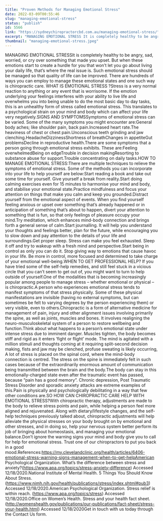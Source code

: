 ```yaml
---
title: "Proven Methods for Managing Emotional Stress"
date: 2022-03-09T00:55:46
slug: "managing-emotional-stress"
status: "publish"
id: 5566
link: "https://sydneychiropractorcbd.com.au/managing-emotional-stress/"
excerpt: "MANAGING EMOTIONAL STRESS It is completely healthy to be angry, sad, worried, or cry over something that made you upset. But when these emotions start to create a hurdle for you that won&#8217;t let you go about living your daily life, that&#8217;s where the real issue is. Such emotional stress should be managed so that [&hellip;]"
thumbnail: "managing-emotional-stress.jpeg"
---
```


MANAGING EMOTIONAL STRESSIt is completely healthy to be angry, sad, worried, or cry over something that made you upset. But when these emotions start to create a hurdle for you that won&#8217;t let you go about living your daily life, that&#8217;s where the real issue is. Such emotional stress should be managed so that quality of life can be improved. There are hundreds of ways you can employ to manage these emotional states and one such way is chiropractic care. WHAT IS EMOTIONAL STRESS ?Stress is a very normal reaction to anything or any event that is worrisome. If the emotion underlying your feelings interferes with your ability to live life and overwhelms you into being unable to do the most basic day to day tasks, this is an unhealthy form of stress called emotional stress. This translates to a psychological strain on your mind and body which can affect your life very negatively.SIGNS AND SYMPTOMSSymptoms of emotional stress can be varied. Some of the many symptoms you might encounter are:General body aches; like shoulder pain, back pain.Increased heart rate.The heaviness of chest or chest pain.Unconscious teeth grinding and jaw clenching.HeadacheDizzinessShortness of breathChanges in appetiteGut problemsDecline in reproductive health.There are some symptoms that a person going through emotional stress exhibits. These are:Feeling overwhelmedBeing on edgeTrouble in decision makingResorting to substance abuse for support.Trouble concentrating on daily tasks.HOW TO MANAGE EMOTIONAL STRESS:There are multiple techniques to relieve the symptoms of emotional stress. Some of the methods you can incorporate into your life to help yourself are below:Start reading a book and take out some time for yourself. Give yourself a break from reality.Start doing calming exercises even for 15 minutes to harmonise your mind and body, and stabilise your emotional state.Practice mindfulness and focus your attention on things that make you calm and keep you grounded.Distract yourself from the emotional aspect of events. When you find yourself feeling anxious or upset over something that’s already happened or in anticipation of something that’s about to happen, divert your attention to something that is fun, so that only feelings of pleasure occupy your mind.Try meditation, which enhances mind-body connection and brings forth a general sense of calm.Start journalling. It will help you understand your thoughts and feelings better, plan for the future, while encouraging you to slow down and pay attention to the details of your life and surroundings.Get proper sleep. Stress can make you feel exhausted. Sleep it off and try to wakeup with a fresh mind and perspective.Start being in control as only you can do it. Stop giving way to emotions that cause havoc in your life. Be more in control, more focused and determined to take charge of your emotional well-being.WHEN TO GET PROFESSIONAL HELP? If you have tried some of the self-help remedies, and still feel stuck in a vicious circle that you can’t seem to get out of, you might want to turn to help outside of yourself.One of the modalities that is becoming increasingly popular among people to manage stress &#8211; whether emotional or physical &#8211; is chiropractic.A person who experiences emotional stress tends to manifest symptoms of that stress physically. Some of these physical manifestations are invisible (having no external symptoms, but can sometimes be felt to varying degrees by the person experiencing them) or very visible, even to others.Chiropractic is a form of alternative medicine for management of pain, injury and other alignment issues involving primarily the spine, as well as joints, muscles and bones. It involves realigning the neuro-musculoskeletal system of a person to restore wellbeing and function.Think about what happens to a person’s emotional state under intense stress due to imminent danger. Muscles tighten, the body becomes stiff and rigid as it enters ‘fight or flight’ mode. The mind is agitated with a million stimuli and thoughts coming at it requiring split-second decision making, fists and jaw may be clenched, profuse sweating is likely occurring, A lot of stress is placed on the spinal cord, where the mind-body connection is centred. The stress on the spine is immediately felt in such cases because of the extraordinarily enormous amount of communication being transmitted between the brain and the body.The body can stay in this emotionally-charged state even after the traumatic event has passed, because “pain has a good memory”. Chronic depression, Post Traumatic Stress Disorder and sporadic anxiety attacks are extreme examples of this.Pain is physically and psychologically debilitating in a way that few other conditions are.SO HOW CAN CHIROPRACTIC CARE HELP WITH EMOTIONAL STRESS?With chiropractic therapy, adjustments are made to the body to relieve stress points and pain, while helping a person feel more aligned and rejuvenated. Along with dietary/lifestyle changes, and the self-help techniques previously talked about, chiropractic adjustments will help alleviate the physical stresses on your body brought on by emotional and other stresses, and in doing so, help your nervous system better perform its job of bringing about homeostasis, and managing your emotional balance.Don’t ignore the warning signs your mind and body give you to call for help for emotional stress. Trust one of our chiropractors to put you back in a good mood.References:https://my.clevelandclinic.org/health/articles/6406-emotional-stress-warning-signs-management-when-to-get-helpAmerican Psychological Organization. What’s the difference between stress and anxiety?(https://www.apa.org/topics/stress-anxiety-difference) Accessed 12/18/2020.National Institute of Mental Health. 5 Things You Should Know About Stress.(https://www.nimh.nih.gov/health/publications/stress/index.shtml#pub3) Accessed 12/18/2020.American Psychological Organization. Stress relief is within reach. (https://www.apa.org/topics/stress) Accessed 12/18/2020.Office on Women’s Health. Stress and your health fact sheet. (http://womenshealth.gov/publications/our-publications/fact-sheet/stress-your-health.html) Accessed 12/18/2020Get in touch with us today through the Contact Us form.
